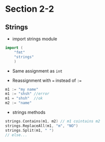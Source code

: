 # Section 2-2

## Strings

* import strings module
```go
import (
	"fmt"
	"strings"
	)
```

* Same assignment as `int`

* Reassignment with `=` instead of `:=`
```go
m1 := "my name"
m1 := "shsh" //error
m1 = "shsh"  //ok
m2 := "name"
```

* strings methods
```go
strings.Contains(m1, m2) // m1 cointains m2
strings.ReplaceAll(m1, "m", "NO")
strings.Split(m1, " ")
// else...
```